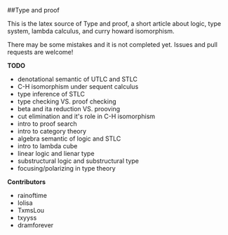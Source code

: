 

##Type and proof

This is the latex source of Type and proof, a short article about logic, type system, lambda calculus, and curry howard isomorphism.

There may be some mistakes and it is not completed yet. Issues and pull requests are welcome! 


**TODO** 

- denotational semantic of UTLC and STLC
- C-H isomorphism under sequent calculus
- type inference of STLC 
- type checking VS. proof checking 
- beta and ita reduction VS. prooving 
- cut elimination and it's role in C-H isomorphism 
- intro to proof search 
- intro to category theory
- algebra semantic of logic and STLC
- intro to lambda cube
- linear logic and lienar type 
- substructural logic and substructural type
- focusing/polarizing in type theory  



**Contributors**

- rainoftime 
- lolisa
- TxmsLou 
- txyyss
- dramforever

